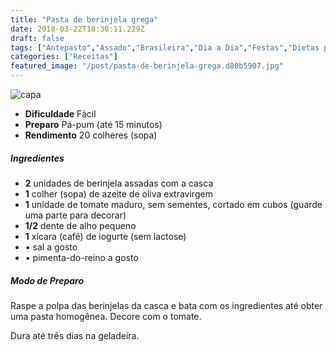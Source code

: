 ```yaml
---
title: "Pasta de berinjela grega"
date: 2018-03-22T18:30:11.229Z
draft: false
tags: ["Antepasto","Assado","Brasileira","Dia a Dia","Festas","Dietas para emagrecer","receita sem lactose","receita simples e saudável","Receitas"]
categories: ["Receitas"]
featured_image: "/post/pasta-de-berinjela-grega.d80b5907.jpg"
---
```


![capa](/post/pasta-de-berinjela-grega.d80b5907.jpg)

*   **Dificuldade** Fácil
*   **Preparo** Pá-pum (até 15 minutos)
*   **Rendimento** 20 colheres (sopa)

##### Ingredientes

*   **2** unidades de berinjela assadas com a casca
*   **1** colher (sopa) de azeite de oliva extravirgem
*   **1** unidade de tomate maduro, sem sementes, cortado em cubos (guarde uma parte para decorar)
*   **1/2** dente de alho pequeno
*   **1** xícara (café) de iogurte (sem lactose)
*   • sal a gosto
*   • pimenta-do-reino a gosto

##### Modo de Preparo

Raspe a polpa das berinjelas da casca e bata com os ingredientes até obter uma pasta homogênea. Decore com o tomate.

Dura até três dias na geladeira.
